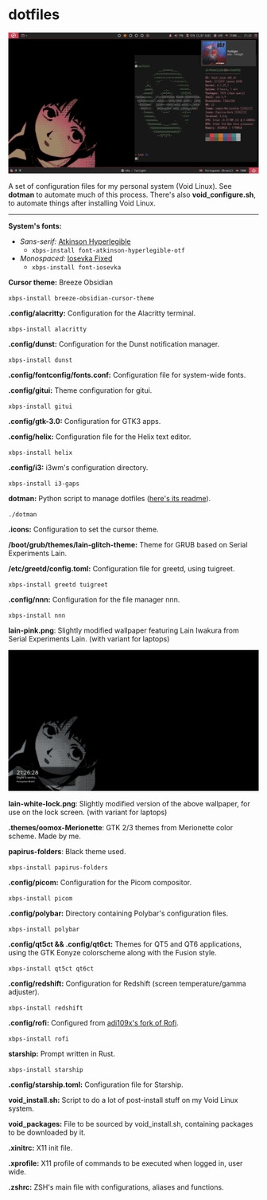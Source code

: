 # dotfiles

![desktop + dunst + terminal](screenshots/2023-05-24_21-23-00.png)

A set of configuration files for my personal system (Void Linux). See **dotman** to automate much of this process. There's also **void_configure.sh**, to automate things after installing Void Linux.

---

**System's fonts:** 

- _Sans-serif:_ [Atkinson Hyperlegible](https://brailleinstitute.org/freefont)
	- `xbps-install font-atkinson-hyperlegible-otf`
- _Monospaced:_ [Iosevka Fixed](https://github.com/be5invis/Iosevka)
	- `xbps-install font-iosevka`

**Cursor theme:** Breeze Obsidian

`xbps-install breeze-obsidian-cursor-theme`

**.config/alacritty:** Configuration for the Alacritty terminal.

`xbps-install alacritty`

**.config/dunst:** Configuration for the Dunst notification manager.

`xbps-install dunst`

**.config/fontconfig/fonts.conf:** Configuration file for system-wide fonts.

**.config/gitui:** Theme configuration for gitui.

`xbps-install gitui`

**.config/gtk-3.0:** Configuration for GTK3 apps.

**.config/helix:** Configuration file for the Helix text editor.

`xbps-install helix`

**.config/i3:** i3wm's configuration directory.

`xbps-install i3-gaps`

**dotman:** Python script to manage dotfiles ([here's its readme](https://github.com/sirkhancision/dotfiles/blob/i3wm/DOTMAN_README.md)).

`./dotman`

**.icons:** Configuration to set the cursor theme.

**/boot/grub/themes/lain-glitch-theme:** Theme for GRUB based on Serial Experiments Lain.

**/etc/greetd/config.toml:** Configuration file for greetd, using tuigreet.

`xbps-install greetd tuigreet`

**.config/nnn:** Configuration for the file manager nnn.

`xbps-install nnn`

**lain-pink.png**: Slightly modified wallpaper featuring Lain Iwakura from Serial Experiments Lain. (with variant for laptops)

![lock screen](screenshots/2023-05-24_21-26-28.png)

**lain-white-lock.png**: Slightly modified version of the above wallpaper, for use on the lock screen. (with variant for laptops)

**.themes/oomox-Merionette**: GTK 2/3 themes from Merionette color scheme. Made by me.

**papirus-folders**: Black theme used.

`xbps-install papirus-folders`

**.config/picom:** Configuration for the Picom compositor.

`xbps-install picom`

**.config/polybar:** Directory containing Polybar's configuration files.

`xbps-install polybar`

**.config/qt5ct && .config/qt6ct:** Themes for QT5 and QT6 applications, using the GTK Eonyze colorscheme along with the Fusion style.

`xbps-install qt5ct qt6ct`

**.config/redshift:** Configuration for Redshift (screen temperature/gamma adjuster).

`xbps-install redshift`

**.config/rofi:** Configured from [adi109x's fork of Rofi](https://github.com/adi1090x/rofi).

`xbps-install rofi`

**starship:** Prompt written in Rust.

`xbps-install starship`

**.config/starship.toml:** Configuration file for Starship.

**void_install.sh:** Script to do a lot of post-install stuff on my Void Linux system.

**void_packages:** File to be sourced by void_install.sh, containing packages to be downloaded by it.

**.xinitrc:** X11 init file.

**.xprofile:** X11 profile of commands to be executed when logged in, user wide.

**.zshrc:** ZSH's main file with configurations, aliases and functions.
